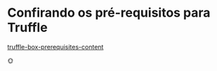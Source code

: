 # Confirando os pré-requisitos para Truffle

[truffle-box-prerequisites-content](truffle-box-prerequisites.md ':include')

:sun_with_face:
